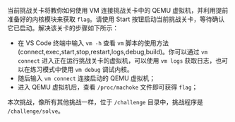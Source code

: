 当前挑战关卡将教你如何使用 VM 连接挑战关卡中的 QEMU 虚拟机，并利用提前准备好的内核模块来获取 `flag`。请使用 Start 按钮启动当前挑战关卡，等待确认它已启动。解决该关卡的步骤如下所示：

- 在 VS Code 终端中输入 `vm -h` 查看 `vm` 脚本的使用方法(connect,exec,start,stop,restart,logs,debug,build)。你可以通过 `vm connect` 进入正在运行挑战关卡的虚拟机，可以使用 `vm logs` 获取日志，也可以在练习模式中使用 `vm debug` 调试内核。
- 随后输入 `vm connect` 连接启动的 QEMU 虚拟机；
- 进入 QEMU 虚拟机后，查看 `/proc/machoke` 文件即可获得 `flag`；

本次挑战，像所有其他挑战一样，位于 `/challenge` 目录中，挑战程序是 `/challenge/solve`。